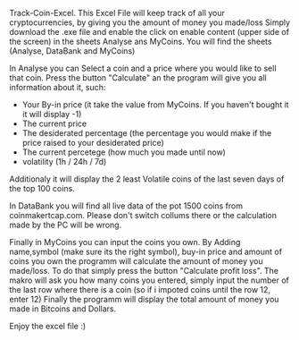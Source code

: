 Track-Coin-Excel.
This Excel File will keep track of all your cryptocurrencies, by giving you the amount of money you made/loss
Simply download the .exe file and enable the click on enable content (upper side of the screen) in the sheets Analyse ans MyCoins. You will find the sheets (Analyse, DataBank and MyCoins)

In Analyse you can Select a coin and a price where you would like to sell that coin.
Press the button "Calculate" an the program will give you all information about it, such:

  - Your By-in price (it take the value from MyCoins. If you haven't bought it it will display -1)
  - The current price
  - The desiderated percentage (the percentage you would make if the price raised to your desiderated price)
  - The current percetege (how much you made until now)
  - volatility (1h / 24h / 7d)

Additionaly it will display the 2 least Volatile coins of the last seven days of the top 100 coins.


In DataBank you will find all live data of the pot 1500 coins from coinmakertcap.com. Please don't switch collums there or the calculation made by the PC will be wrong.

Finally in MyCoins you can input the coins you own.
By Adding name,symbol (make sure its the right symbol), buy-in price and amount of coins you own
the programm will calculate the amount of money you made/loss. 
To do that simply press the button "Calculate profit loss". The makro will ask you how many coins you entered, 
simply input the number of the last row where there is a coin (so if i impoted coins until the row 12, enter 12)
Finally the programm will display the total amount of money you made in Bitcoins and Dollars.

Enjoy the excel file :)
